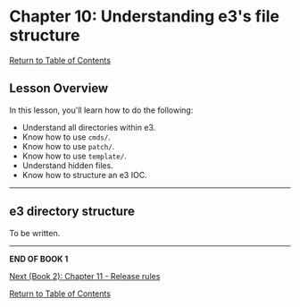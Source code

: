 # Chapter 10: Understanding e3's file structure

[Return to Table of Contents](README.md)

## Lesson Overview

In this lesson, you'll learn how to do the following:

* Understand all directories within e3.
* Know how to use `cmds/`.
* Know how to use `patch/`.
* Know how to use `template/`.
* Understand hidden files.
* Know how to structure an e3 IOC.

---

## e3 directory structure

To be written.

<!-- cmds/ is only for example start up scripts, not functional ones -->

<!-- files in patch/ should follow structure, see README and examples -->

<!-- template/ should include subst, template, and db files ready for use; add example in IOC startup script on how to include these properly -->

<!-- add minimalistic IOC example so people see that they shouldn't use e3 wrappers for this -->


---

**END OF BOOK 1**

[Next (Book 2): Chapter 11 - Release rules](chapter11.md)

[Return to Table of Contents](README.md)
